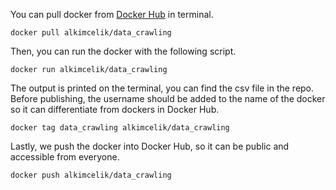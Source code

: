 You can pull docker from [Docker Hub](https://hub.docker.com/r/alkimcelik/data_crawling) in terminal.
```
docker pull alkimcelik/data_crawling
```

Then, you can run the docker with the following script.
```
docker run alkimcelik/data_crawling
```
The output is printed on the terminal, you can find the csv file in the repo.
Before publishing, the username should be added to the name of the docker so it can differentiate from dockers in Docker Hub.
```
docker tag data_crawling alkimcelik/data_crawling
```

Lastly, we push the docker into Docker Hub, so it can be public and accessible from everyone.
```
docker push alkimcelik/data_crawling
```
